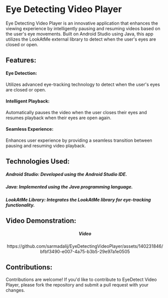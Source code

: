 # Eye Detecting Video Player
Eye Detecting Video Player is an innovative application that enhances the viewing experience by intelligently pausing and resuming videos based on the user's eye movements.
Built on Android Studio using Java, this app utilizes the LookAtMe external library to detect when the user's eyes are closed or open.

## Features:

#### Eye Detection: 
Utilizes advanced eye-tracking technology to detect when the user's eyes are closed or open.
#### Intelligent Playback: 
Automatically pauses the video when the user closes their eyes and resumes playback when their eyes are open again.
#### Seamless Experience: 
Enhances user experience by providing a seamless transition between pausing and resuming video playback.

## Technologies Used:

##### Android Studio: Developed using the Android Studio IDE.
##### Java: Implemented using the Java programming language.
##### LookAtMe Library: Integrates the LookAtMe library for eye-tracking functionality.


## Video Demonstration:

#####  <p align="center">Video</p>
<p align="center">
https://github.com/sarmadalij/EyeDetectingVideoPlayer/assets/140231846/bfbf3490-e007-4a75-b3b5-29e97a1e0505
</p>

## Contributions:
Contributions are welcome! If you'd like to contribute to EyeDetect Video Player, please fork the repository and submit a pull request with your changes.
